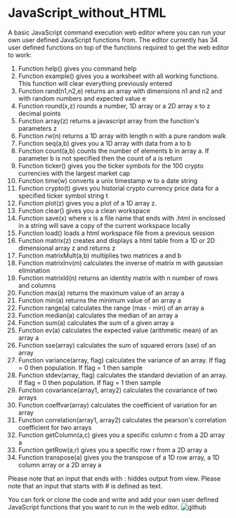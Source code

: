 # JavaScript_without_HTML
A basic JavaScript command execution web editor where you can run your own user defined JavaScript functions from. The editor currently has 34 user defined functions on top of the functions required to get the web editor to work: 

1) Function help() gives you command help
2) Function example() gives you a worksheet with all working functions. This function will clear everything previously entered
3) Function rand(n1,n2,e) returns an array with dimensions n1 and n2 and with random numbers and expected value e
4) Function round(x,z) rounds a number, 1D array or a 2D array x to z decimal points
5) Function array(z) returns a javascript array from the function's parameters z
6) Function rw(n) returns a 1D array with length n with a pure random walk
7) Function seq(a,b) gives you a 1D array with data from a to b
8) Function count(a,b) counts the number of elements b in array a. If parameter b is not specified then the count of a is return
9) Function ticker() gives you the ticker symbols for the 100 crypto currencies with the largest market cap
10) Function time(w) converts a unix timestamp w to a date string 
11) Function crypto(t) gives you historial crypto currency price data for a specified ticker symbol string t
12) Function plot(z) gives you a plot of a 1D array z.
13) Function clear() gives you a clean workspace
14) Function save(x) where x is a file name that ends with .html in enclosed in a string will save a copy of the current workspace locally
15) Function load() loads a html workspace file from a previous session
16) Function matrix(z) creates and displays a html table from a 1D or 2D dimensional array z and returns z
17) Function matrixMult(a,b) multiplies two matrices a and b
18) Function matrixInv(m) calculates the inverse of matrix m with gaussian elimination 
19) Function matrixId(n) returns an identity matrix with n number of rows and columns
20) Function max(a) returns the maximum value of an array a
21) Function min(a) returns the minimum value of an array a
22) Function range(a) calculates the range (max - min) of an array a
23) Function median(a) calculates the median of an array a
24) Function sum(a) calculates the sum of a given array a
25) Function ev(a) calculates the expected value (arithmetic mean) of an array a
26) Function sse(array) calculates the sum of squared errors (sse) of an array
27) Function variance(array, flag) calculates the variance of an array. If flag = 0 then population. If flag = 1 then sample
28) Function stdev(array, flag) calculates the standard deviation of an array. If flag = 0 then population. If flag = 1 then sample
29) Function covariance(array1, array2) calculates the covariance of two arrays
30) Function coeffvar(array) calculates the coefficient of variation for an array
31) Function correlation(array1, array2) calculates the pearson's correlation coefficient for two arrays
32) Function getColumn(a,c) gives you a specific column c from a 2D array a
33) Function getRow(a,r) gives you a specific row r from a 2D array a
34) Function transpose(a) gives you the transpose of a 1D row array, a 1D column array or a 2D array a

Please note that an input that ends with : hiddes output from view.
Please note that an input that starts with # is defined as text.  

You can fork or clone the code and write and add your own user defined JavaScript functions that you want to run in the web editor.
![github](https://user-images.githubusercontent.com/48676920/65815971-73a66580-e1f6-11e9-8814-0c2babd9706b.JPG)
